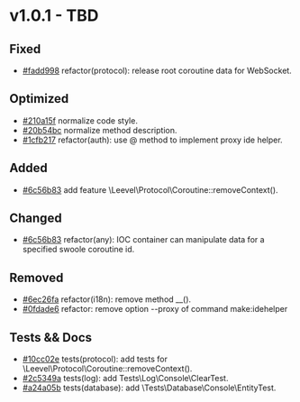 # v1.0.1 - TBD

## Fixed

- [#fadd998](https://github.com/hunzhiwange/framework/commit/fadd99826f2ae917df0534be22eabd17e59dae05) refactor(protocol): release root coroutine data for WebSocket.

## Optimized

- [#210a15f](https://github.com/hunzhiwange/framework/commit/210a15f710318d40dc115350afbb116bf7418b77) normalize code style.
- [#20b54bc](https://github.com/hunzhiwange/framework/commit/20b54bc1856bb8c835271f65fd57f42d87c7e789) normalize method description.
- [#1cfb217](https://github.com/hunzhiwange/framework/commit/1cfb217e8d4b454dff9ff2b2aa256276f1687132) refactor(auth): use @ method to implement proxy ide helper.

## Added

- [#6c56b83](https://github.com/hunzhiwange/framework/commit/6c56b837e5083a64ca3ee8e20af574af253aa6a8) add feature \Leevel\Protocol\Coroutine::removeContext().

## Changed

- [#6c56b83](https://github.com/hunzhiwange/framework/commit/6c56b837e5083a64ca3ee8e20af574af253aa6a8) refactor(any): IOC container can manipulate data for a specified swoole coroutine id.

## Removed

- [#6ec26fa](https://github.com/hunzhiwange/framework/commit/6ec26fa92ffc8594623e3fb4da934082b0927a33) refactor(i18n): remove method __().
- [#0fdade6](https://github.com/hunzhiwange/framework/commit/0fdade66c9ad0a59293d987514916a0c1f66835c) refactor: remove option --proxy of command make:idehelper

## Tests && Docs

- [#10cc02e](https://github.com/hunzhiwange/framework/commit/10cc02e3d4823e95535b02da7a51b3ab88a2edfa) tests(protocol): add tests for \Leevel\Protocol\Coroutine::removeContext().
- [#2c5349a](https://github.com/hunzhiwange/framework/commit/347aad7e9a71cf5294e5bd63060419e573971472) tests(log): add Tests\Log\Console\ClearTest.
- [#a24a05b](https://github.com/hunzhiwange/framework/commit/ad74c497b9ae9cbc41b3517fdfceabfc61e0d866) tests(database): add \Tests\Database\Console\EntityTest.
